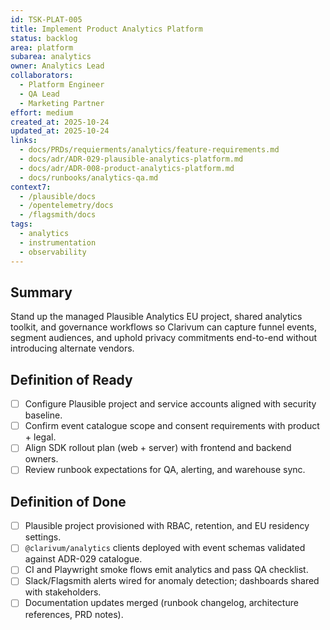 ```yaml
---
id: TSK-PLAT-005
title: Implement Product Analytics Platform
status: backlog
area: platform
subarea: analytics
owner: Analytics Lead
collaborators:
  - Platform Engineer
  - QA Lead
  - Marketing Partner
effort: medium
created_at: 2025-10-24
updated_at: 2025-10-24
links:
  - docs/PRDs/requierments/analytics/feature-requirements.md
  - docs/adr/ADR-029-plausible-analytics-platform.md
  - docs/adr/ADR-008-product-analytics-platform.md
  - docs/runbooks/analytics-qa.md
context7:
  - /plausible/docs
  - /opentelemetry/docs
  - /flagsmith/docs
tags:
  - analytics
  - instrumentation
  - observability
---
```


## Summary
Stand up the managed Plausible Analytics EU project, shared analytics toolkit, and governance workflows so Clarivum can capture funnel events, segment audiences, and uphold privacy commitments end-to-end without introducing alternate vendors.

## Definition of Ready
- [ ] Configure Plausible project and service accounts aligned with security baseline.
- [ ] Confirm event catalogue scope and consent requirements with product + legal.
- [ ] Align SDK rollout plan (web + server) with frontend and backend owners.
- [ ] Review runbook expectations for QA, alerting, and warehouse sync.

## Definition of Done
- [ ] Plausible project provisioned with RBAC, retention, and EU residency settings.
- [ ] `@clarivum/analytics` clients deployed with event schemas validated against ADR-029 catalogue.
- [ ] CI and Playwright smoke flows emit analytics and pass QA checklist.
- [ ] Slack/Flagsmith alerts wired for anomaly detection; dashboards shared with stakeholders.
- [ ] Documentation updates merged (runbook changelog, architecture references, PRD notes).
